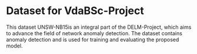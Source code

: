 # Dataset for VdaBSc-Project

This dataset UNSW-NB15is an integral part of the DELM-Project, which aims to advance the field of network anomaly detection. The dataset contains anomaly detection and is used for training and evaluating the proposed model.

